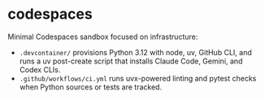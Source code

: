 # codespaces

Minimal Codespaces sandbox focused on infrastructure:

- `.devcontainer/` provisions Python 3.12 with node, uv, GitHub CLI, and runs a uv post-create script that installs Claude Code, Gemini, and Codex CLIs.
- `.github/workflows/ci.yml` runs uvx-powered linting and pytest checks when Python sources or tests are tracked.

